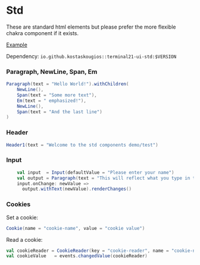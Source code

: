 # Std

These are standard html elements but please prefer the more flexible chakra component if it exists.

[Example](../end-to-end-tests/src/main/scala/tests/StdComponents.scala)

Dependency: `io.github.kostaskougios::terminal21-ui-std:$VERSION`

### Paragraph, NewLine, Span, Em

```scala
Paragraph(text = "Hello World!").withChildren(
    NewLine(),
    Span(text = "Some more text"),
    Em(text = " emphasized!"),
    NewLine(),
    Span(text = "And the last line")
)
```
### Header

```scala
Header1(text = "Welcome to the std components demo/test")
```

### Input

```scala
    val input  = Input(defaultValue = "Please enter your name")
    val output = Paragraph(text = "This will reflect what you type in the input")
    input.onChange: newValue =>
      output.withText(newValue).renderChanges()
```

### Cookies

Set a cookie:

```scala
Cookie(name = "cookie-name", value = "cookie value")
```

Read a cookie:

```scala
val cookieReader = CookieReader(key = "cookie-reader", name = "cookie-name")
val cookieValue   = events.changedValue(cookieReader)
```